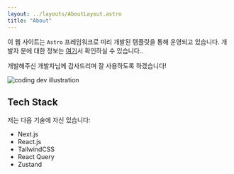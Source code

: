 ```yaml
---
layout: ../layouts/AboutLayout.astro
title: "About"
---
```


이 웹 사이트는 `Astro` 프레임워크로 미리 개발된 템플릿을 통해 운영되고 있습니다.
개발자 분에 대한 정보는 [여기](https://satnaing.dev/blog)서 확인하실 수 있습니다..

개발해주신 개발자님께 감사드리며 잘 사용하도록 하겠습니다!

<div>
  <img src="/assets/dev.svg" class="sm:w-1/2 mx-auto" alt="coding dev illustration">
</div>

## Tech Stack

저는 다음 기술에 자신 있습니다:

- Next.js
- React.js
- TailwindCSS
- React Query
- Zustand
